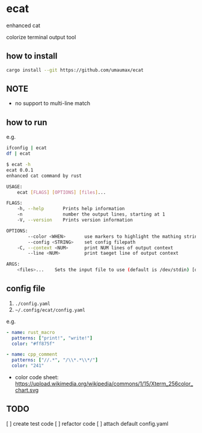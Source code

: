 # ecat

enhanced cat

colorize terminal output tool

## how to install
``` bash
cargo install --git https://github.com/umaumax/ecat
```

## NOTE
* no support to multi-line match

## how to run
e.g.
``` bash
ifconfig | ecat
df | ecat
```

``` bash
$ ecat -h
ecat 0.0.1
enhanced cat command by rust

USAGE:
    ecat [FLAGS] [OPTIONS] [files]...

FLAGS:
    -h, --help       Prints help information
    -n               number the output lines, starting at 1
    -V, --version    Prints version information

OPTIONS:
        --color <WHEN>       use markers to highlight the mathing strings; WHEN is [always], [never], or [auto]
        --config <STRING>    set config filepath
    -C, --context <NUM>      print NUM lines of output context
        --line <NUM>         print taeget line of output context

ARGS:
    <files>...    Sets the input file to use (default is /dev/stdin) [default: -]
```

## config file
1. `./config.yaml`
2. `~/.config/ecat/config.yaml`

e.g.
``` yaml
- name: rust_macro
  patterns: ["print!", "write!"]
  color: "#ff875f"

- name: cpp_comment
  patterns: ["//.*", "/\\*.*\\*/"]
  color: "241"
```

* color code sheet: [https://upload\.wikimedia\.org/wikipedia/commons/1/15/Xterm\_256color\_chart\.svg]( https://upload.wikimedia.org/wikipedia/commons/1/15/Xterm_256color_chart.svg )

## TODO
[ ] create test code
[ ] refactor code
[ ] attach default config.yaml
